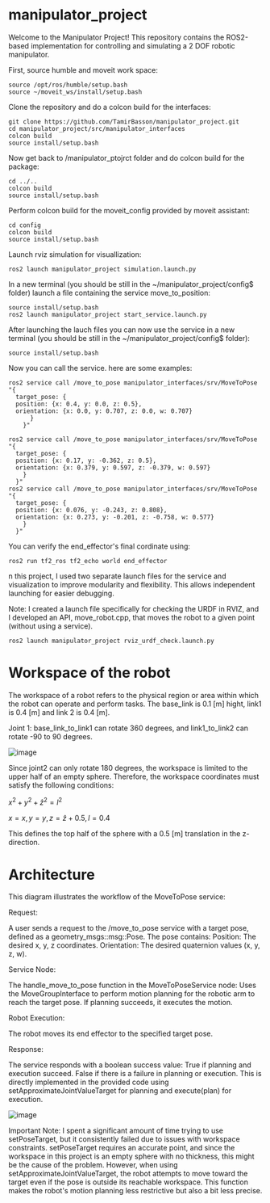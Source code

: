 # manipulator_project

Welcome to the Manipulator Project! This repository contains the ROS2-based implementation for controlling and simulating a 2 DOF robotic manipulator.

First, source humble and moveit work space:

    source /opt/ros/humble/setup.bash
    source ~/moveit_ws/install/setup.bash

Clone the repository and do a colcon build for the interfaces:

    git clone https://github.com/TamirBasson/manipulator_project.git
    cd manipulator_project/src/manipulator_interfaces
    colcon build
    source install/setup.bash
    
Now get back to /manipulator_ptojrct folder and do colcon build for the package:
    
    cd ../..
    colcon build
    source install/setup.bash

Perform colcon build for the moveit_config provided by moveit assistant:

    cd config
    colcon build
    source install/setup.bash

Launch rviz simulation for visuallization:

    ros2 launch manipulator_project simulation.launch.py

In a new terminal (you should be still in the ~/manipulator_project/config$ folder) launch a file containing the service move_to_position:

    source install/setup.bash
    ros2 launch manipulator_project start_service.launch.py

After launching the lauch files you can now use the service in a new terminal (you should be still in the ~/manipulator_project/config$ folder):

    source install/setup.bash
        
Now you can call the service. here are some examples:
    
    ros2 service call /move_to_pose manipulator_interfaces/srv/MoveToPose "{
      target_pose: {
      position: {x: 0.4, y: 0.0, z: 0.5},
      orientation: {x: 0.0, y: 0.707, z: 0.0, w: 0.707}
          }
        }"

    ros2 service call /move_to_pose manipulator_interfaces/srv/MoveToPose "{
      target_pose: {
      position: {x: 0.17, y: -0.362, z: 0.5},
      orientation: {x: 0.379, y: 0.597, z: -0.379, w: 0.597}
        }
      }"
    ros2 service call /move_to_pose manipulator_interfaces/srv/MoveToPose "{
      target_pose: {
      position: {x: 0.076, y: -0.243, z: 0.808},
      orientation: {x: 0.273, y: -0.201, z: -0.758, w: 0.577}
        }
      }"

You can verify the end_effector's final cordinate using:

    ros2 run tf2_ros tf2_echo world end_effector

n this project, I used two separate launch files for the service and visualization to improve modularity and flexibility. This allows independent launching for easier debugging.

Note: I created a launch file specifically for checking the URDF in RVIZ, and I developed an API, move_robot.cpp, that moves the robot to a given point (without using a service).

    ros2 launch manipulator_project rviz_urdf_check.launch.py

# Workspace of the robot
The workspace of a robot refers to the physical region or area within which the robot can operate and perform tasks.
The base_link is 0.1 [m] hight, link1 is 0.4 [m] and link 2 is 0.4 [m].

Joint 1: base_link_to_link1 can rotate 360 degrees, and link1_to_link2 can rotate -90 to 90 degrees.

![image](https://github.com/user-attachments/assets/14fd2bec-110a-4907-95d1-2f2949ab3436)


Since joint2 can only rotate 180 degrees, the workspace is limited to the upper half of an empty sphere. Therefore, the workspace coordinates must satisfy the following conditions:

$x^2 + y^2 + \hat{z}^2 = l^2$

$x = x, \, y = y, \, z = \hat{z} + 0.5 , l=0.4$

This defines the top half of the sphere with a 0.5 [m] translation in the z-direction.

# Architecture

This diagram illustrates the workflow of the MoveToPose service:

Request:

A user sends a request to the /move_to_pose service with a target pose, defined as a geometry_msgs::msg::Pose. The pose contains:
Position: The desired x, y, z coordinates.
Orientation: The desired quaternion values (x, y, z, w).

Service Node:

The handle_move_to_pose function in the MoveToPoseService node:
Uses the MoveGroupInterface to perform motion planning for the robotic arm to reach the target pose.
If planning succeeds, it executes the motion.

Robot Execution:

The robot moves its end effector to the specified target pose.

Response:

The service responds with a boolean success value:
True if planning and execution succeed.
False if there is a failure in planning or execution.
This is directly implemented in the provided code using setApproximateJointValueTarget for planning and execute(plan) for execution.

![image](https://github.com/user-attachments/assets/de154435-3d91-4188-8243-051ad3a866d0)

Important Note: I spent a significant amount of time trying to use setPoseTarget, but it consistently failed due to issues with workspace constraints. setPoseTarget requires an accurate point, and since the workspace in this project is an empty sphere with no thickness, this might be the cause of the problem. However, when using setApproximateJointValueTarget, the robot attempts to move toward the target even if the pose is outside its reachable workspace. This function makes the robot's motion planning less restrictive but also a bit less precise.
